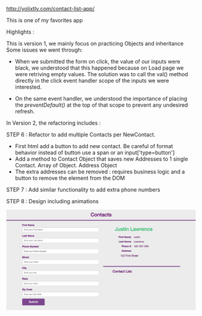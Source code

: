 http://yolixtly.com/contact-list-app/

This is one of my favorites app 

Highlights :

This is version 1, we mainly focus on practicing Objects and inheritance 
Some issues we went through: 

- When we submitted the form on click, the value of our inputs were black, we understood that this happened because on Load page we were retriving empty values. The solution was to call the val() method directly in the click event handler scope of the inputs we were interested. 

- On the same event handler, we understood the importance of placing the <em>preventDefault()</em> at the top of that scope to prevent any undesired refresh. 

In Version 2, the refactoring includes :

STEP 6 : Refactor to add multiple Contacts per NewContact. 
 - First html add a button to add new contact. Be careful of format behavior instead of button use a span or an input['type=button']
 - Add a method to Contact Object that saves new Addresses to 1 single Contact. Array of Object. Address Object 
 - The extra addresses can be removed : requires business logic and a button to remove the element from the DOM

STEP  7 : Add similar functionality to add extra phone numbers 

STEP 8 : Design including animations


<img src="desktop.png">

